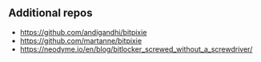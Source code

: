 ## Additional repos
- https://github.com/andigandhi/bitpixie
- https://github.com/martanne/bitpixie
- https://neodyme.io/en/blog/bitlocker_screwed_without_a_screwdriver/
